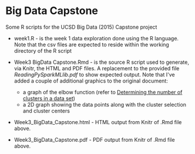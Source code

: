 # Big Data Capstone

Some R scripts for the UCSD Big Data (2015) Capstone project

* week1.R - is the week 1 data exploration done using the R language. Note that the csv files are expected to reside within the working directory of the R script

* Week3 BigData Capstone.Rmd - is the source R script used to generate, via Knitr, the HTML and PDF files. A replacement to the provided file _ReadingPySparkMLlib.pdf_ to show expected output. Note that I've added a couple of additional graphics to the original document:
    * a graph of the elbow function (refer to [Determining the number of clusters in a data set](https://en.wikipedia.org/wiki/Determining_the_number_of_clusters_in_a_data_set))
    * a 2D graph showing the data points along with the cluster selection and cluster centers

* Week3_BigData_Capstone.html - HTML output from Knitr of .Rmd file above.

* Week3_BigData_Capstone.pdf - PDF output from Knitr of .Rmd file above.
